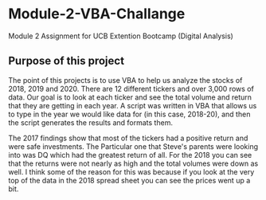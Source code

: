 # Module-2-VBA-Challange
Module 2 Assignment for UCB Extention Bootcamp (Digital Analysis)

## Purpose of this project 
<p> The point of this projects is to use VBA to help us analyze the stocks of 2018, 2019 and 2020. There are 12 different tickers and over 3,000 rows of data. Our goal is to look at each ticker and see the total volume and return that they are getting in each year. A script was written in VBA that allows us to type in the year we would like data for (in this case, 2018-20), and then the script generates the results and formats them. <br>

  The 2017 findings show that most of the tickers had a positive return and were safe investments. The Particular one that Steve's parents were looking into was DQ which had the greatest return of all. For the 2018 you can see that the returns were not nearly as high and the total volumes were down as well. I think some of the reason for this was because if you look at the very top of the data in the 2018 spread sheet you can see the prices went up a bit. </p>
